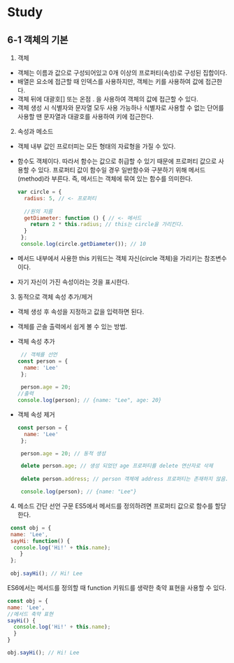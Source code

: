 # Study

## 6-1 객체의 기본

1. 객체
- 객체는 이름과 값으로 구성되어있고 0개 이상의 프로퍼티(속성)로 구성된 집합이다.
- 배열은 요소에 접근할 때 인덱스를 사용하지만, 객체는 키를 사용하여 값에 접근한다.
- 객체 뒤에 대괄호[] 또는 온점 . 을 사용하여 객체의 값에 접근할 수 있다.
- 객체 생성 시 식별자와 문자열 모두 사용 가능하나 식별자로 사용할 수 없는 단어를 사용할 땐 문자열과 대괄호를 사용하여 키에 접근한다.

2. 속성과 메소드
- 객체 내부 값인 프로터피는 모든 형태의 자료형을 가질 수 있다.
- 함수도 객체이다. 따라서 함수는 값으로 취급할 수 있기 때문에 프로퍼티 값으로 사용할 수 있다. 
  프로퍼티 값이 함수일 경우 일반함수와 구분하기 위해 메서드(method)라 부른다.
  즉, 메서드는 객체에 묶여 있는 함수를 의미한다.
  
  ```javascript
  var circle = {
    radius: 5, // <- 프로퍼티
    
    //원의 지름
    getDiameter: function () { // <- 메서드
      return 2 * this.radius; // this는 circle을 가리킨다.
    }
   };
   console.log(circle.getDiameter()); // 10
  
  
- 메서드 내부에서 사용한 this 키워드는 객체 자신(circle 객체)을 가리키는 참조변수이다.
- 자기 자신이 가진 속성이라는 것을 표시한다.

3. 동적으로 객체 속성 추가/제거
- 객체 생성 후 속성을 지정하고 값을 입력하면 된다. 
- 객체를 곤솔 출력에서 쉽게 볼 수 있는 방법.
- 객체 속성 추가
  ```javascript
   // 객체를 선언
  const person = {
    name: 'Lee'
   };
   
   person.age = 20;
  //출력
  console.log(person); // {name: "Lee", age: 20}
  ```
  
- 객체 속성 제거
  ```javascript
  const person = {
    name: 'Lee'
   };
  
   person.age = 20; // 동적 생성
  
   delete person.age; // 생성 되었던 age 프로퍼티를 delete 연산자로 삭제
   
   delete person.address; // person 객체에 address 프로퍼티는 존재하지 않음. 따라서 사게할 수 없고, 이때 에러가 발생하지 않음.
  
   console.log(person); // {name: "Lee"}
   ```
   
4. 메소드 간단 선언 구문
ES5에서 메서드를 정의하려면 프로퍼티 값으로 함수를 할당한다.

  ```javascript
   const obj = {
   name: 'Lee',
   sayHi: function() {
    console.log('Hi!' + this.name);
      }
   };
   
   obj.sayHi(); // Hi! Lee
   ```
   
ES6에서는 메서드를 정의할 때 function 키워드를 생략한 축약 표현을 사용할 수 있다.

  ```javascript
  const obj = {
  name: 'Lee',
  //메서드 축약 표현
  sayHi() {
    console.log('Hi!' + this.name);
    }
  }
  
  obj.sayHi(); // Hi! Lee
  
  
  
  
  

